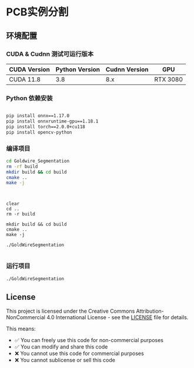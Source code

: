 # PCB实例分割

## 环境配置

### CUDA & Cudnn 测试可运行版本
| CUDA Version | Python Version | Cudnn Version | GPU      |
| ------------ | -------------- | ------------- | -------- |
| CUDA 11.8    | 3.8            | 8.x           | RTX 3080 |


### Python 依赖安装

```bash

pip install onnx==1.17.0
pip install onnxruntime-gpu==1.18.1
pip install torch==2.0.0+cu118
pip install opencv-python
```

### 编译项目

```bash
cd Goldwire_Segmentation
rm -rf build  
mkdir build && cd build
cmake ..
make -j
```

```


clear
cd ..
rm -r build

mkdir build && cd build
cmake ..
make -j

./GoldWireSegmentation


```

### 运行项目

```bash
./GoldWireSegmentation
```



## License

This project is licensed under the Creative Commons Attribution-NonCommercial 4.0 International License - see the [LICENSE](LICENSE) file for details.

This means:
- ✅ You can freely use this code for non-commercial purposes
- ✅ You can modify and share this code
- ❌ You cannot use this code for commercial purposes
- ❌ You cannot sublicense or sell this code

